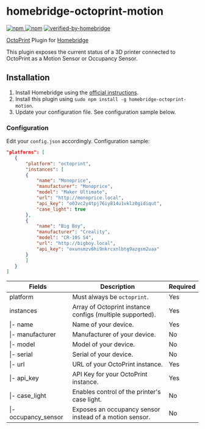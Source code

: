 # homebridge-octoprint-motion

[![npm](https://img.shields.io/npm/v/homebridge-octoprint-motion) ![npm](https://img.shields.io/npm/dt/homebridge-octoprint-motion)](https://www.npmjs.com/package/homebridge-octoprint-motion) [![verified-by-homebridge](https://badgen.net/badge/homebridge/verified/purple)](https://github.com/homebridge/homebridge/wiki/Verified-Plugins)

[OctoPrint](https://octoprint.org) Plugin for [Homebridge](https://github.com/nfarina/homebridge)

This plugin exposes the current status of a 3D printer connected to OctoPrint as a Motion Sensor or Occupancy Sensor.

## Installation

1. Install Homebridge using the [official instructions](https://github.com/homebridge/homebridge/wiki).
2. Install this plugin using `sudo npm install -g homebridge-octoprint-motion`.
3. Update your configuration file. See configuration sample below.

### Configuration

Edit your `config.json` accordingly. Configuration sample:

 ```json
"platforms": [
    {
        "platform": "octoprint",
        "instances": [
        {
            "name": "Monoprice",
            "manufacturer": "Monoprice",
            "model": "Maker Ultimate",
            "url": "http://monoprice.local",
            "api_key": "o03vc2y4tpj76iy814u1vklz0gidiqut",
            "case_light": true
        },
        {
            "name": "Big Boy",
            "manufacturer": "Creality",
            "model": "CR-10S S4",
            "url": "http://bigboy.local",
            "api_key": "oxunsmzv6hi9nkrcxnlbtg9azgsm2uaa"
        }
        ]
    }
]
```

| Fields               | Description                                                                  | Required |
|----------------------|------------------------------------------------------------------------------|----------|
| platform             | Must always be `octoprint`.                                                  | Yes      |
| instances            | Array of Octoprint instance configs (multiple supported).                    | Yes      |
| \|- name             | Name of your device.                                                         | Yes      |
| \|- manufacturer     | Manufacturer of your device.                                                 | No       |
| \|- model            | Model of your device.                                                        | No       |
| \|- serial           | Serial of your device.                                                       | No       |
| \|- url              | URL of your OctoPrint instance.                                              | Yes      |
| \|- api_key          | API Key for your OctoPrint instance.                                         | Yes      |
| \|- case_light       | Enables control of the printer's case light.                                 | No       |
| \|- occupancy_sensor | Exposes an occupancy sensor instead of a motion sensor.                      | No       |
